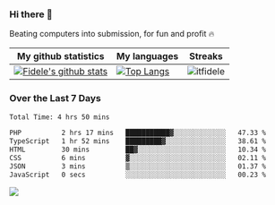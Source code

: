 ### Hi there 👋
<p>Beating computers into submission, for fun and profit 🔥</p>

|My github statistics|My languages|Streaks|
|-|-|-|
|[![Fidele's github stats](https://github-readme-stats.vercel.app/api?username=itfidele&count_private=true&show_icons=true&theme=dark&hide_title=true)](https://github.com/itfidele)|[![Top Langs](https://github-readme-stats.vercel.app/api/top-langs/?username=itfidele&show_icons=true&langs_count=8&theme=dark&layout=compact&hide_title=true)](https://github.com/itfidele)|![itfidele](https://github-readme-streak-stats.herokuapp.com/?user=itfidele&theme=dark)

### Over the Last 7 Days
<!--START_SECTION:waka-->

```txt
Total Time: 4 hrs 50 mins

PHP          2 hrs 17 mins   ███████████▓░░░░░░░░░░░░░   47.33 %
TypeScript   1 hr 52 mins    █████████▓░░░░░░░░░░░░░░░   38.61 %
HTML         30 mins         ██▓░░░░░░░░░░░░░░░░░░░░░░   10.34 %
CSS          6 mins          ▓░░░░░░░░░░░░░░░░░░░░░░░░   02.11 %
JSON         3 mins          ▒░░░░░░░░░░░░░░░░░░░░░░░░   01.37 %
JavaScript   0 secs          ░░░░░░░░░░░░░░░░░░░░░░░░░   00.23 %
```

<!--END_SECTION:waka-->



![](https://komarev.com/ghpvc/?username=itfidele)
